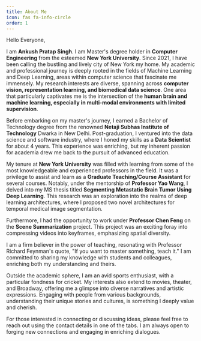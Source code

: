 ```yaml
---
title: About Me
icon: fas fa-info-circle
order: 1
---
```


Hello Everyone,

I am **Ankush Pratap Singh**. I am Master's degree holder in **Computer Engineering** from the esteemed **New York University**. Since 2021, I have been calling the bustling and lively city of New York my home. My academic and professional journey is deeply rooted in the fields of Machine Learning and Deep Learning, areas within computer science that fascinate me immensely. My research interests are diverse, spanning across **computer vision, representation learning, and biomedical data science**. One area that particularly captivates me is the intersection of the **human brain and machine learning, especially in multi-modal environments with limited supervision**.

Before embarking on my master's journey, I earned a Bachelor of Technology degree from the renowned **Netaji Subhas Institute of Technology** Dwarka in New Delhi. Post-graduation, I ventured into the data science and software industry, where I honed my skills as a **Data Scientist** for about 4 years. This experience was enriching, but my inherent passion for academia drew me back to the pursuit of advanced education.

My tenure at **New York University** was filled with learning from some of the most knowledgeable and experienced professors in the field. It was a privilege to assist and learn as a **Graduate Teaching/Course Assistant** for several courses. Notably, under the mentorship of **Professor Yao Wang**, I delved into my MS thesis titled **Segmenting Metastatic Brain Tumor Using Deep Learning**. This research was an exploration into the realms of deep learning architectures, where I proposed two novel architectures for temporal medical image segmentation.

Furthermore, I had the opportunity to work under **Professor Chen Feng** on the **Scene Summarization** project. This project was an exciting foray into compressing videos into keyframes, emphasizing spatial diversity.

I am a firm believer in the power of teaching, resonating with Professor Richard Feynman's quote, "If you want to master something, teach it." I am committed to sharing my knowledge with students and colleagues, enriching both my understanding and theirs.

Outside the academic sphere, I am an avid sports enthusiast, with a particular fondness for cricket. My interests also extend to movies, theater, and Broadway, offering me a glimpse into diverse narratives and artistic expressions. Engaging with people from various backgrounds, understanding their unique stories and cultures, is something I deeply value and cherish.

For those interested in connecting or discussing ideas, please feel free to reach out using the contact details in one of the tabs. I am always open to forging new connections and engaging in enriching dialogues.













